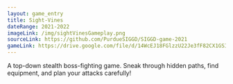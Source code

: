 ```yaml
---
layout: game_entry
title: Sight-Vines
dateRange: 2021-2022
imageLink: /img/sightVinesGameplay.png
sourceLink: https://github.com/PurdueSIGGD/SIGGD-game-2021
gameLink: https://drive.google.com/file/d/14WcEJ18FGlzzU22Je3fF82CX1GSI5gLM/view?usp=sharing
---
```

<!--Put description here:-->
A top-down stealth boss-fighting game. Sneak through hidden paths, find equipment, and plan your attacks carefully! 